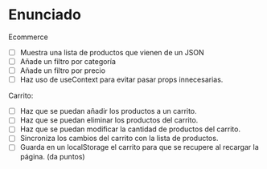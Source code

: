 # Enunciado
Ecommerce
- [ ] Muestra una lista de productos que vienen de un JSON
- [ ] Añade un filtro por categoría
- [ ] Añade un filtro por precio
- [ ] Haz uso de useContext para evitar pasar props innecesarias.

Carrito:
- [ ] Haz que se puedan añadir los productos a un carrito.
- [ ] Haz que se puedan eliminar los productos del carrito.
- [ ] Haz que se puedan modificar la cantidad de productos del carrito.
- [ ] Sincroniza los cambios del carrito con la lista de productos.
- [ ] Guarda en un localStorage el carrito para que se recupere al recargar la página. (da puntos)